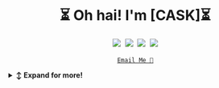 
<!-- Title -->
<h1 align="center" title="Hey!">⏳ Oh hai! I'm [CASK]⏳</h1>


<!-- Social Links-->
<p align="center">
   <kbd>
  <a href="https://twitter.com/CaskJT" title="Twitter - @CaskJT"><img src="https://img.shields.io/badge/-@CaskJT-00acee?style=flat&logo=Twitter&logoColor=white" /></a>
  <a href="https://www.linkedin.com/in/linkedcask" title="LinkedIn - Alicia Sykes"><img src="https://img.shields.io/badge/-Cask J. Thomson-0072b1?style=flat&logo=Linkedin&logoColor=white" /></a>
  <a href="https://github.com/CASKexe" title="GitHub - @CASKexe"><img src="https://img.shields.io/badge/-CASKexe-3a3a3a?style=flat&logo=GitHub&logoColor=white" /></a>
    <a href="https://CASK.zone" title="My website / random blog"><img src="https://img.shields.io/badge/web/blog-CASK.zone-blue" /></a>
  </kbd>
</p>

<!-- Email -->
<p align="center">
<a href="mailto:exe@cask.zone" title="Email Address"><code>Email Me 📧</code></a>
</p>
   
<!-- collapsible -->  
<details>
   <summary><b>↕️ Expand for more!</b></summary>
   
   <br>
   
<!-- About -->
<details>
  <summary><b>👤 Who?</b></summary>
    <p>
      <img align="left" width="250" src="https://github.com/Caskexe/CASKexe/blob/main/cask-becomes-a-tree.jpg" alt="Cask J. Thomson" />
      
<blockquote>
I am Callum Cask-Joseph Thomson. Most people call me Cask!

At the age of 15, I embarked on my career by founding a web design business that specialized in comprehensive branding solutions, encompassing logos, design, and brand identities. My love for media and music had already been kindled during childhood, where I spent most of my time designing album covers and band logos.

Since then, I have created and developed multiple brands, products, and applications, while also working as a system administrator for both local and remote data centres. My fervour for cybersecurity led me to write a book on the topic, titled Under Constant Supervision.

I possess a keen attention to detail when it comes to digital "hygiene" and have established various folder structures and file naming conventions. These methods may prove beneficial to you or spark inspiration for developing your own system...or not 😂

When I'm not engrossed in the digital realm, you can find me at a synthesizer or an old analog sound desk, surrounded by reel-to-reels and vintage equipment. My growing passion for high-resolution audio and the interplay between analog and digital sound only continues to expand.
</blockquote>
    
----
<!--  Skills -->  
<details>
  <summary><b>🛠️ Skillzz</b></summary>
<p>

| **Category** | **Experience** |
| - | - |
**Languages** | ![JavaScript](https://img.shields.io/static/v1?label=&message=JavaScript&color=F7DF1E&logo=javascript&logoColor=FFFFFF) ![HTML](https://img.shields.io/static/v1?label=&message=HTML&color=orange&logo=html5&logoColor=FFFFFF)  ![CSS](https://img.shields.io/static/v1?label=&message=CSS&color=orange&logo=css3&logoColor=FFFFFF)  ![PHP](https://img.shields.io/static/v1?label=&message=PHP&color=777BB4&logo=php&logoColor=FFFFFF)   ![XML](https://img.shields.io/static/v1?label=&message=XML&color=red) ![Python](https://img.shields.io/static/v1?label=&message=Python&color=3C78A9&logo=python&logoColor=FFFFFF)       ![Markdown](https://img.shields.io/static/v1?label=&message=Markdown&color=000000&logo=markdown&logoColor=FFFFFF) ![Kotlin](https://img.shields.io/static/v1?label=&message=Kotlin&color=7F52FF&logo=kotlin&logoColor=FFFFFF)
**Applications** |   ![Photoshop](https://img.shields.io/static/v1?label=&message=Adobe%20Photoshop&color=blue&logo=adobephotoshop&logoColor=FFFFFF)   ![Illustrator](https://img.shields.io/static/v1?label=&message=Adobe%20Illustrator&color=orange&logo=adobeillustrator&logoColor=FFFFFF) ![Lightroom](https://img.shields.io/static/v1?label=&message=Adobe%20Lightroom&color=darkblue&logo=adobelightroom&logoColor=FFFFFF) ![Premier ePro](https://img.shields.io/static/v1?label=&message=Adobe%20Premiere%20Pro&color=purple&logo=adobepremierepro&logoColor=FFFFFF) ![After Effects](https://img.shields.io/static/v1?label=&message=Adobe%20After%20Effects&color=darkblue&logo=adobeaftereffects&logoColor=FFFFFF) ![XD](https://img.shields.io/static/v1?label=&message=Adobe%20XD&color=red&logo=adobeaftereffects&logoColor=FFFFFF) ![InDesign](https://img.shields.io/static/v1?label=&message=Adobe%20InDesign&color=darkred&logo=adobeindesign&logoColor=FFFFFF) ![Corel](https://img.shields.io/static/v1?label=&message=Corel%20Suite&color=darkred&logo=corel&logoColor=FFFFFF)  ![3DS](https://img.shields.io/static/v1?label=&message=Autodesk%203DSMax&color=green&logo=autodesk&logoColor=FFFFFF) ![Cinema 4D](https://img.shields.io/static/v1?label=&message=Cinema%204D&color=blue&logo=cinema4d&logoColor=FFFFFF) ![Blender](https://img.shields.io/static/v1?label=&message=Blender&color=orange&logo=blender&logoColor=FFFFFF) ![Unreal Engine](https://img.shields.io/static/v1?label=&message=Unreal%20Engine&color=black&logo=unrealengine&logoColor=FFFFFF) ![Unity](https://img.shields.io/static/v1?label=&message=Unity&color=black&logo=unity&logoColor=FFFFFF)  ![VS Code](https://img.shields.io/static/v1?label=&message=VS%20Code&color=9013FE&logo=visualstudiocode&logoColor=FFFFFF)![Android Studio](https://img.shields.io/static/v1?label=&message=Android%20Studio&color=3DDC84&logo=androidstudio&logoColor=FFFFFF)
**Cloud** | ![Azure](https://img.shields.io/static/v1?label=&message=Azure&color=0078D4&logo=microsoftazure&logoColor=FFFFFF)  ![AWS](https://img.shields.io/static/v1?label=&message=AWS&color=orange&logo=amazon&logoColor=FFFFFF) ![Alibaba](https://img.shields.io/static/v1?label=&message=Alibaba%20Cloud&color=darkorange&logo=alibabacloud&logoColor=FFFFFF) ![Heroku](https://img.shields.io/static/v1?label=&message=Heroku&color=430098&logo=heroku&logoColor=FFFFFF)    ![Google Cloud](https://img.shields.io/static/v1?label=&message=Google%20Cloud&color=4285F4&logo=googlecloud&logoColor=FFFFFF) ![Docker](https://img.shields.io/static/v1?label=&message=Docker&color=2496ED&logo=docker&logoColor=FFFFFF)   ![Kubernetes](https://img.shields.io/static/v1?label=&message=Kubernetes&color=yellow&logo=Kubernetes&logoColor=FFFFFF)
**Operating Systems** | ![Windows](https://img.shields.io/static/v1?label=&message=Windows&color=blue&logo=windows&logoColor=white)  ![Mac OS](https://img.shields.io/static/v1?label=&message=Mac%20OS&color=silver&logo=apple&logoColor=black) ![Ubuntu](https://img.shields.io/static/v1?label=&message=Ubuntu&color=orange&logo=ubuntu&logoColor=000000)  ![CentOS](https://img.shields.io/static/v1?label=&message=CentOS&color=orange&logo=linux&logoColor=000000) ![Debian](https://img.shields.io/static/v1?label=&message=Debian&color=orange&logo=debian&logoColor=000000) ![Fedora](https://img.shields.io/static/v1?label=&message=Fedora&color=orange&logo=fedora&logoColor=000000) ![Mint](https://img.shields.io/static/v1?label=&message=Mint&color=orange&logo=linuxmint&logoColor=000000) ![Android](https://img.shields.io/static/v1?label=&message=Android&color=3DDC84&logo=android&logoColor=FFFFFF) 
**Frontend/Framework** |![Node.js](https://img.shields.io/static/v1?label=&message=Node.js&color=339933&logo=nodedotjs&logoColor=FFFFFF) ![Angular](https://img.shields.io/static/v1?label=&message=Angular&color=red&logo=angular&logoColor=FFFFFF) ![Ionic](https://img.shields.io/static/v1?label=&message=Ionic&color=blue&logo=ionic&logoColor=FFFFFF)
**Backend/Platforms** |![cPanel](https://img.shields.io/static/v1?label=&message=cPanel&color=white&logo=cpanel&logoColor=black)  ![WordPress](https://img.shields.io/static/v1?label=&message=WordPress&color=blue&logo=wordpress&logoColor=FFFFFF) ![Jekyll](https://img.shields.io/static/v1?label=&message=jekyll&color=blue&logo=jekyll&logoColor=FFFFFF) ![Bootstrap](https://img.shields.io/static/v1?label=&message=Bootsrap&color=darkblue&logo=bootstrap&logoColor=FFFFFF)

